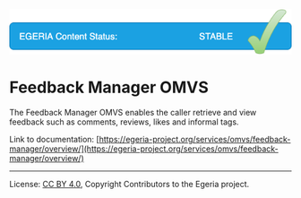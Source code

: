 <!-- SPDX-License-Identifier: CC-BY-4.0 -->
<!-- Copyright Contributors to the Egeria project. -->

![Stable](../../../images/egeria-content-status-released.png#pagewidth)

# Feedback Manager OMVS

The Feedback Manager OMVS enables the caller retrieve and view feedback such as comments, reviews, likes and informal tags.

Link to documentation: [https://egeria-project.org/services/omvs/feedback-manager/overview/](https://egeria-project.org/services/omvs/feedback-manager/overview/)

----
License: [CC BY 4.0](https://creativecommons.org/licenses/by/4.0/),
Copyright Contributors to the Egeria project.